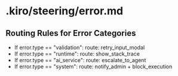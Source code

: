 
# .kiro/steering/error.md

## Routing Rules for Error Categories

- If error.type == "validation":
    route: retry_input_modal
- If error.type == "runtime":
    route: show_stack_trace
- If error.type == "ai_service":
    route: escalate_to_agent
- If error.type == "system":
    route: notify_admin + block_execution
